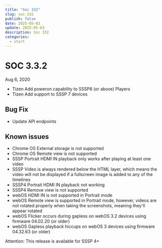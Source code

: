 ```yaml
---
title: "Soc 332"
slug: soc-332
publish: false
date: 2025-05-03
update: 2025-05-03
description: Soc 332
categories:
  - start
---
```


SOC 3.3.2
=========

Aug 6, 2020

* Tizen Add poweron capability to SSSP6 (or above) Players
* Tizen Add support to SSSP 7 devices

Bug Fix
-------

* Update API endpoints

Known issues
------------

* Chrome OS External storage is not supported
* Chrome OS Remote view is not supported
* SSSP Portrait HDMI IN playback only works after playing at least one video
* SSSP Video is always rendered below the HTML layer, which means the video will not be displayed if a fullscreen image is added to any of the timelines
* SSSP4 Portrait HDMI IN playback not working
* SSSP4 Remove view is not supported
* webOS HDMI IN is not supported in Portrait mode
* webOS Remote view is supported in Portrait mode, however, videos are not rotated properly when taking the screenshots, meaning they'll appear rotated
* webOS Flicker occurs during gapless on webOS 3.2 devices using firmware 04.02.20 (or older)
* webOS Gapless playback hiccups on webOS 3 devices using firmware 04.32.63 (or older)

Attention: This release is available for SSSP 4+
